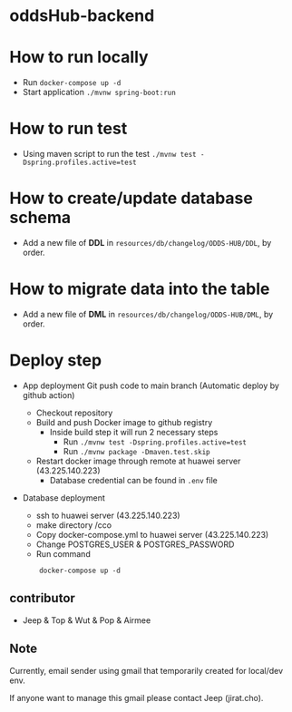 # oddsHub-backend

# How to run locally
- Run `docker-compose up -d`
- Start application `./mvnw spring-boot:run`

# How to run test
- Using maven script to run the test `./mvnw test -Dspring.profiles.active=test`

# How to create/update database schema
- Add a new file of **DDL** in `resources/db/changelog/ODDS-HUB/DDL`, by order.

# How to migrate data into the table
- Add a new file of **DML** in `resources/db/changelog/ODDS-HUB/DML`, by order.

# Deploy step
- App deployment
    Git push code to main branch (Automatic deploy by github action)
    - Checkout repository
    - Build and push Docker image to github registry
      - Inside build step it will run 2 necessary steps
        - Run `./mvnw test -Dspring.profiles.active=test`
        - Run `./mvnw package -Dmaven.test.skip`
    - Restart docker image through remote at huawei server (43.225.140.223)
      - Database credential can be found in `.env` file

- Database deployment
    - ssh to huawei server (43.225.140.223)
    - make directory /cco
    - Copy docker-compose.yml to huawei server (43.225.140.223)
    - Change POSTGRES_USER & POSTGRES_PASSWORD
    - Run command
    ```
        docker-compose up -d
    ```

## contributor
- Jeep & Top & Wut & Pop & Airmee

## Note
Currently, email sender using gmail that temporarily created for local/dev env. 

If anyone want to manage this gmail please contact Jeep (jirat.cho).
